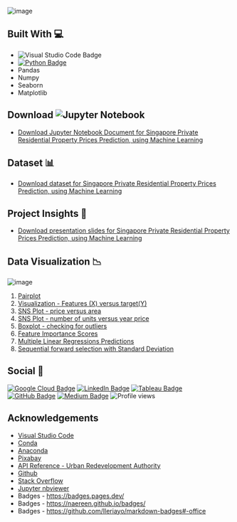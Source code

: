 ![image](https://user-images.githubusercontent.com/96287600/166969705-2c793d33-1be5-49da-93d5-d5e7f87123d3.png)


## Built With 💻

- ![Visual Studio Code Badge](https://img.shields.io/badge/Visual%20Studio%20Code-007ACC?logo=visualstudiocode&logoColor=fff&style=flat)
- [![Python Badge](https://img.shields.io/badge/Python-3776AB?logo=python&logoColor=fff&style=flat)](https://www.python.org/)
- Pandas
- Numpy
- Seaborn
- Matplotlib

## Download ![Jupyter Notebook](https://img.shields.io/badge/jupyter-%23FA0F00.svg?style=for-the-badge&logo=jupyter&logoColor=white)

- [Download Jupyter Notebook Document for Singapore Private Residential Property Prices Prediction, using Machine Learning](https://nbviewer.org/github/abdrauf26/ml_repo/blob/main/How%20to%20predict%20Singapore%20Private%20Residential%20Property%20Prices%2C%20%20using%20Machine%20Learning.ipynb)

## Dataset 📊

- [Download dataset for Singapore Private Residential Property Prices Prediction, using Machine Learning](https://drive.google.com/file/d/1Y0Z7Q3m4wbVzXQnlx_PUB1lU2hFKrUWG/view?usp=sharing)

## Project Insights 📖
- [Download presentation slides for Singapore Private Residential Property Prices Prediction, using Machine Learning](https://docs.google.com/presentation/d/1ET4QuU3rw1H6sIlrdNJsKYY_wXfHHIdZ/edit?usp=sharing&ouid=103017552373274414032&rtpof=true&sd=true)

## Data Visualization 📉

![image](https://user-images.githubusercontent.com/96287600/166636091-daff915d-5ee1-46ed-ba65-f5b1b276608f.png)

1. [Pairplot](https://drive.google.com/file/d/1W2xiSReQyhBYRtQXmw5BnDtVdclD_yeV/view?usp=sharing)
2. [Visualization - Features (X) versus target(Y)](https://drive.google.com/file/d/16DGI6IUSErrA6hGgjUiPfhnvOD1tRe11/view?usp=sharing)
3. [SNS Plot - price versus area](https://drive.google.com/file/d/197fgPQ7aqbLRws-B6Jx16vn_TUkcWrfq/view?usp=sharing)
4. [SNS Plot - number of units versus  year price](https://drive.google.com/file/d/10H0Uevy1oNHh_2IPrC3vqLLZ7JLF--Ie/view?usp=sharing)
5. [Boxplot - checking for outliers](https://drive.google.com/file/d/1tiWkzeSy4iTmb2GNJbozGrdSYmSkMfEI/view?usp=sharing)
6. [Feature Importance Scores](https://drive.google.com/file/d/1azXgEQjEFzjKooqYLglNyVNpCeydzU0b/view?usp=sharing)
7. [Multiple Linear Regressions Predictions](https://drive.google.com/file/d/1KUWxsaTp0QjO_rPcJjBYgFwif8SyJGYv/view?usp=sharing)
8. [Sequential forward selection with Standard Deviation](https://drive.google.com/file/d/1xLCZ2RYibDoC-FPC7-JrjhcKCdWDXFxz/view?usp=sharing)


## Social 📧 

[![Google Cloud Badge](https://img.shields.io/badge/Google%20Cloud-4285F4?logo=googlecloud&logoColor=fff&style=flat)](https://www.cloudskillsboost.google/public_profiles/c2ff4f8e-4f42-4380-b038-73104c7d98fc) [![LinkedIn Badge](https://img.shields.io/badge/LinkedIn-0A66C2?logo=linkedin&logoColor=fff&style=flat)](https://www.linkedin.com/in/abdrauf26/) [![Tableau Badge](https://img.shields.io/badge/Tableau-E97627?logo=tableau&logoColor=fff&style=flat)](https://public.tableau.com/app/profile/mohamed.abdul.rauf) [![GitHub Badge](https://img.shields.io/badge/GitHub-181717?logo=github&logoColor=fff&style=flat)](https://github.com/abdrauf26) [![Medium Badge](https://img.shields.io/badge/Medium-000?logo=medium&logoColor=fff&style=flat)](https://medium.com/@rauf.yusope) ![Profile views](https://gpvc.arturio.dev/abdrauf26) 

## Acknowledgements

- [Visual Studio Code](https://code.visualstudio.com/)
- [Conda](https://docs.conda.io/en/latest/)
- [Anaconda](https://anaconda.org/)
- [Pixabay](https://pixabay.com/)
- [API Reference - Urban Redevelopment Authority](https://www.ura.gov.sg/maps/api/)
- [Github](https://github.com/)
- [Stack Overflow](https://stackoverflow.com/)
- [Jupyter nbviewer](https://nbviewer.org/)
- Badges - https://badges.pages.dev/
- Badges - https://naereen.github.io/badges/
- Badges - https://github.com/Ileriayo/markdown-badges#-office
